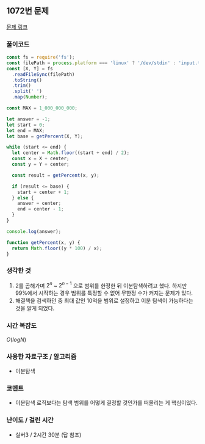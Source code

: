 ## 1072번 문제

[문제 링크](https://www.acmicpc.net/problem/1072)

### 풀이코드

```js
const fs = require('fs');
const filePath = process.platform === 'linux' ? '/dev/stdin' : 'input.txt';
const [X, Y] = fs
  .readFileSync(filePath)
  .toString()
  .trim()
  .split(' ')
  .map(Number);

const MAX = 1_000_000_000;

let answer = -1;
let start = 0;
let end = MAX;
let base = getPercent(X, Y);

while (start <= end) {
  let center = Math.floor((start + end) / 2);
  const x = X + center;
  const y = Y + center;

  const result = getPercent(x, y);

  if (result <= base) {
    start = center + 1;
  } else {
    answer = center;
    end = center - 1;
  }
}

console.log(answer);

function getPercent(x, y) {
  return Math.floor((y * 100) / x);
}
```

### 생각한 것

1. 2를 곱해가며 $2^n$ ~ $2^{n-1}$ 으로 범위를 한정한 뒤 이분탐색하려고 했다. 하지만 99%에서 시작하는 경우 범위를 특정할 수 없어 무한정 수가 커지는 문제가 있다.
2. 해결책을 검색하던 중 최대 값인 10억을 범위로 설정하고 이분 탐색이 가능하다는 것을 알게 되었다.

### 시간 복잡도

$O(log N)$

### 사용한 자료구조 / 알고리즘

- 이분탐색

### 코멘트

- 이분탐색 로직보다는 탐색 범위를 어떻게 결정할 것인가를 떠올리는 게 핵심이었다.

### 난이도 / 걸린 시간

- 실버3 / 2시간 30분 (답 참조)
